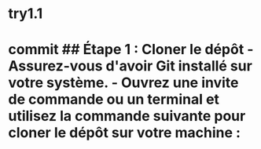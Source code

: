 # try1.1
# commit  ## Étape 1 : Cloner le dépôt - Assurez-vous d'avoir Git installé sur votre système. - Ouvrez une invite de commande ou un terminal et utilisez la commande suivante pour cloner le dépôt sur votre machine :
